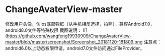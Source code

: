 # ChangeAvaterView-master
修改用户头像，仿ios底部弹框（从手机相册选择，拍照），兼容Android7.0，android8.0文件等特殊权限
截图说明：
![](https://github.com/wangfeng19930909/ChangeAvaterView-master/blob/master/screenshot/Screenshot_20181120-181809.png
注意点：
android6.0以上动态权限申请，android7.0文件访问通过FileProvider。

